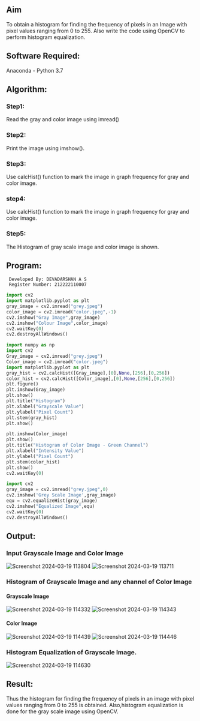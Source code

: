 ## Aim
To obtain a histogram for finding the frequency of pixels in an Image with pixel values ranging from 0 to 255. Also write the code using OpenCV to perform histogram equalization.

## Software Required:
Anaconda - Python 3.7

## Algorithm:
### Step1:
Read the gray and color image using imread()

### Step2:
Print the image using imshow().



### Step3:
Use calcHist() function to mark the image in graph frequency for gray and color image.

### step4:
Use calcHist() function to mark the image in graph frequency for gray and color image.

### Step5:
The Histogram of gray scale image and color image is shown.


## Program:
```
 Developed By: DEVADARSHAN A S
 Register Number: 212222110007
```
```python
import cv2
import matplotlib.pyplot as plt
gray_image = cv2.imread("grey.jpeg")
color_image = cv2.imread("color.jpeg",-1)
cv2.imshow("Gray Image",gray_image)
cv2.imshow("Colour Image",color_image)
cv2.waitKey(0)
cv2.destroyAllWindows()
```
```python
import numpy as np
import cv2
Gray_image = cv2.imread("grey.jpeg")
Color_image = cv2.imread("color.jpeg")
import matplotlib.pyplot as plt
gray_hist = cv2.calcHist([Gray_image],[0],None,[256],[0,256])
color_hist = cv2.calcHist([Color_image],[0],None,[256],[0,256])
plt.figure()
plt.imshow(Gray_image)
plt.show()
plt.title("Histogram")
plt.xlabel("Grayscale Value")
plt.ylabel("Pixel Count")
plt.stem(gray_hist)
plt.show()
```
```python
plt.imshow(Color_image)
plt.show()
plt.title("Histogram of Color Image - Green Channel")
plt.xlabel("Intensity Value")
plt.ylabel("Pixel Count")
plt.stem(color_hist)
plt.show()
cv2.waitKey(0)
```
```python
import cv2
gray_image = cv2.imread("grey.jpeg",0)
cv2.imshow('Grey Scale Image',gray_image)
equ = cv2.equalizeHist(gray_image)
cv2.imshow("Equalized Image",equ)
cv2.waitKey(0)
cv2.destroyAllWindows()
```







## Output:
### Input Grayscale Image and Color Image
![Screenshot 2024-03-19 113804](https://github.com/DEVADARSHAN2/Histogram-of-an-images/assets/119432150/7376165c-52b8-43cd-9b9c-38315146431e)
![Screenshot 2024-03-19 113711](https://github.com/DEVADARSHAN2/Histogram-of-an-images/assets/119432150/9e3224c3-2925-4e66-8787-12636354447c)



### Histogram of Grayscale Image and any channel of Color Image

#### Grayscale Image
![Screenshot 2024-03-19 114332](https://github.com/DEVADARSHAN2/Histogram-of-an-images/assets/119432150/beef485c-3f60-4534-987f-d030ecb424fd)
![Screenshot 2024-03-19 114343](https://github.com/DEVADARSHAN2/Histogram-of-an-images/assets/119432150/bf5ebc6d-de69-4cba-b04f-9259c8432b57)

#### Color Image
![Screenshot 2024-03-19 114439](https://github.com/DEVADARSHAN2/Histogram-of-an-images/assets/119432150/bfae286b-f2de-400e-87b8-c53214a53936)
![Screenshot 2024-03-19 114446](https://github.com/DEVADARSHAN2/Histogram-of-an-images/assets/119432150/bcb11c54-2fff-4bb7-a109-0ebb44aa0558)


### Histogram Equalization of Grayscale Image.
![Screenshot 2024-03-19 114630](https://github.com/DEVADARSHAN2/Histogram-of-an-images/assets/119432150/3939ad94-b1ee-4526-8309-1171148eeb0b)




## Result: 
Thus the histogram for finding the frequency of pixels in an image with pixel values ranging from 0 to 255 is obtained. Also,histogram equalization is done for the gray scale image using OpenCV.
